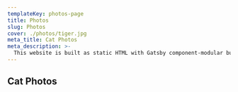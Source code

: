 ```yaml
---
templateKey: photos-page
title: Photos
slug: Photos
cover: ./photos/tiger.jpg
meta_title: Cat Photos
meta_description: >-
  This website is built as static HTML with Gatsby component-modular builds including a Node backend, with React components and Built with Webpack.
---
```


## Cat Photos

